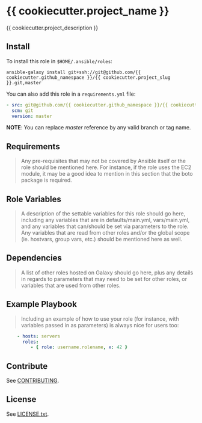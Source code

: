 # {{ cookiecutter.project_name }}

{{ cookiecutter.project_description }}

## Install

To install this role in `$HOME/.ansible/roles`:

```console
ansible-galaxy install git+ssh://git@github.com/{{ cookiecutter.github_namespace }}/{{ cookiecutter.project_slug }}.git,master
```

You can also add this role in a `requirements.yml` file:

```YAML
- src: git@github.com/{{ cookiecutter.github_namespace }}/{{ cookiecutter.project_slug }}.git
  scm: git
  version: master
```

**NOTE**: You can replace _master_ reference by any valid branch or tag name.

## Requirements

> Any pre-requisites that may not be covered by Ansible itself or the role
should be mentioned here. For instance, if the role uses the EC2 module, it may
be a good idea to mention in this section that the boto package is required.

## Role Variables

> A description of the settable variables for this role should go here,
including any variables that are in defaults/main.yml, vars/main.yml, and any
variables that can/should be set via parameters to the role. Any variables that
are read from other roles and/or the global scope (ie. hostvars, group vars,
etc.) should be mentioned here as well.

## Dependencies

> A list of other roles hosted on Galaxy should go here, plus any details in
regards to parameters that may need to be set for other roles, or variables that
are used from other roles.

## Example Playbook

> Including an example of how to use your role (for instance, with variables
passed in as parameters) is always nice for users too:

```yaml
    - hosts: servers
      roles:
         - { role: username.rolename, x: 42 }
```

## Contribute

See [CONTRIBUTING](CONTRIBUTING.md).

## License

See [LICENSE.txt](LICENSE.txt).
